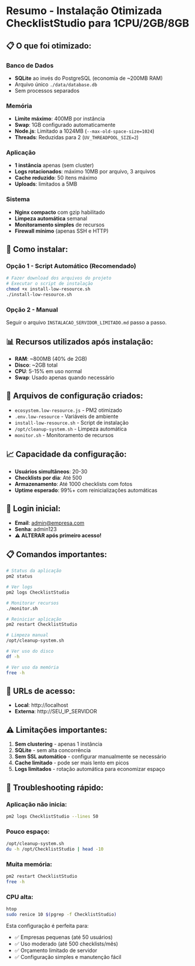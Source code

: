 # Resumo - Instalação Otimizada ChecklistStudio para 1CPU/2GB/8GB

## 📋 O que foi otimizado:

### Banco de Dados
- **SQLite** ao invés do PostgreSQL (economia de ~200MB RAM)
- Arquivo único `./data/database.db` 
- Sem processos separados

### Memória
- **Limite máximo**: 400MB por instância
- **Swap**: 1GB configurado automaticamente
- **Node.js**: Limitado a 1024MB (`--max-old-space-size=1024`)
- **Threads**: Reduzidas para 2 (`UV_THREADPOOL_SIZE=2`)

### Aplicação
- **1 instância** apenas (sem cluster)
- **Logs rotacionados**: máximo 10MB por arquivo, 3 arquivos
- **Cache reduzido**: 50 itens máximo
- **Uploads**: limitados a 5MB

### Sistema
- **Nginx compacto** com gzip habilitado
- **Limpeza automática** semanal
- **Monitoramento simples** de recursos
- **Firewall mínimo** (apenas SSH e HTTP)

## 🚀 Como instalar:

### Opção 1 - Script Automático (Recomendado)
```bash
# Fazer download dos arquivos do projeto
# Executar o script de instalação
chmod +x install-low-resource.sh
./install-low-resource.sh
```

### Opção 2 - Manual
Seguir o arquivo `INSTALACAO_SERVIDOR_LIMITADO.md` passo a passo.

## 📊 Recursos utilizados após instalação:

- **RAM**: ~800MB (40% de 2GB)
- **Disco**: ~2GB total
- **CPU**: 5-15% em uso normal
- **Swap**: Usado apenas quando necessário

## 🔧 Arquivos de configuração criados:

- `ecosystem.low-resource.js` - PM2 otimizado
- `.env.low-resource` - Variáveis de ambiente
- `install-low-resource.sh` - Script de instalação
- `/opt/cleanup-system.sh` - Limpeza automática
- `monitor.sh` - Monitoramento de recursos

## 📈 Capacidade da configuração:

- **Usuários simultâneos**: 20-30
- **Checklists por dia**: Até 500
- **Armazenamento**: Até 1000 checklists com fotos
- **Uptime esperado**: 99%+ com reinicializações automáticas

## 🔐 Login inicial:
- **Email**: admin@empresa.com  
- **Senha**: admin123
- **⚠️ ALTERAR após primeiro acesso!**

## 📋 Comandos importantes:

```bash
# Status da aplicação
pm2 status

# Ver logs
pm2 logs ChecklistStudio

# Monitorar recursos
./monitor.sh

# Reiniciar aplicação
pm2 restart ChecklistStudio

# Limpeza manual
/opt/cleanup-system.sh

# Ver uso do disco
df -h

# Ver uso da memória
free -h
```

## 🎯 URLs de acesso:
- **Local**: http://localhost
- **Externa**: http://SEU_IP_SERVIDOR

## ⚠️ Limitações importantes:

1. **Sem clustering** - apenas 1 instância
2. **SQLite** - sem alta concorrência 
3. **Sem SSL automático** - configurar manualmente se necessário
4. **Cache limitado** - pode ser mais lento em picos
5. **Logs limitados** - rotação automática para economizar espaço

## 🔧 Troubleshooting rápido:

### Aplicação não inicia:
```bash
pm2 logs ChecklistStudio --lines 50
```

### Pouco espaço:
```bash
/opt/cleanup-system.sh
du -h /opt/ChecklistStudio | head -10
```

### Muita memória:
```bash
pm2 restart ChecklistStudio
free -h
```

### CPU alta:
```bash
htop
sudo renice 10 $(pgrep -f ChecklistStudio)
```

Esta configuração é perfeita para:
- ✅ Empresas pequenas (até 50 usuários)  
- ✅ Uso moderado (até 500 checklists/mês)
- ✅ Orçamento limitado de servidor
- ✅ Configuração simples e manutenção fácil
